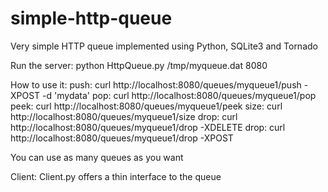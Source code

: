 simple-http-queue
=================

Very simple HTTP queue implemented using Python, SQLite3 and Tornado

Run the server:
python HttpQueue.py /tmp/myqueue.dat 8080

How to use it:
push: curl http://localhost:8080/queues/myqueue1/push -XPOST -d 'mydata'
pop: curl http://localhost:8080/queues/myqueue1/pop
peek: curl http://localhost:8080/queues/myqueue1/peek
size: curl http://localhost:8080/queues/myqueue1/size
drop: curl http://localhost:8080/queues/myqueue1/drop -XDELETE
drop: curl http://localhost:8080/queues/myqueue1/drop -XPOST

You can use as many queues as you want

Client: Client.py offers a thin interface to the queue
